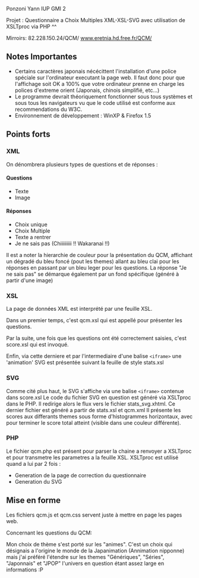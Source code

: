 Ponzoni Yann
IUP GMI 2

Projet : 
Questionnaire a Choix Multiples XML-XSL-SVG avec utilisation de XSLTproc via PHP ^^

Mirroirs:
82.228.150.24/QCM/
www.eretnia.hd.free.fr/QCM/

## Notes Importantes
- Certains caractères japonais nécécittent l'installation d'une police spéciale sur l'ordinateur executant la page web. Il faut donc pour que l'affichage soit OK a 100% que votre ordinateur prenne en charge les polices d'extreme orient (Japonais, chinois simplifié, etc...)
- Le programme devrait théoriquement fonctionner sous tous systèmes et sous tous les navigateurs vu que le code utilisé est conforme aux recommendations du W3C. 
- Environnement de développement : WinXP & Firefox 1.5


## Points forts

### XML
 On dénombrera plusieurs types de questions et de réponses :
 
#### Questions
 - Texte
 - Image

#### Réponses
- Choix unique
- Choix Multiple
- Texte a rentrer
- Je ne sais pas (Chiiiiiiiii !! Wakaranai !!)

Il est a noter la hierarchie de couleur pour la présentation du QCM, affichant un dégradé du bleu foncé (pout les themes) allant au bleu clai pour les réponses en passant par un bleu leger pour les questions.
La réponse "Je ne sais pas" se démarque également par un fond spécifique (généré à partir d'une image)


### XSL

La page de données XML est interprété par une feuille XSL.

Dans un premier temps, c'est qcm.xsl qui est appellé pour présenter les questions.

Par la suite, une fois que les questions ont été correctement saisies, c'est score.xsl qui est invoqué.

Enfin, via cette derniere et par l'intermediaire d'une balise `<iframe>` une 'animation' SVG est présentée suivant la feuille de style stats.xsl


### SVG

Comme cité plus haut, le SVG s'affiche via une balise `<iframe>` contenue dans score.xsl
Le code du fichier SVG en question est généré via XSLTproc dans le PHP. Il redirige alors le flux vers le fichier stats_svg.xhtml. Ce dernier fichier est généré a partir de stats.xsl et qcm.xml
Il présente les scores aux differants themes sous forme d'histogrammes horizontaux, avec pour terminer le score total atteint (visible dans une couleur différente).

### PHP

Le fichier qcm.php est présent pour parser la chaine a renvoyer a XSLTproc et pour transmetre les parametres a la feuille XSL.
XSLTproc est utilisé quand a lui par 2 fois : 
- Generation de la page de correction du questionnaire
- Generation du SVG

## Mise en forme

Les fichiers qcm.js et qcm.css servent juste à mettre en page les pages web.


Concernant les questions du QCM:

Mon choix de thème s'est porté sur les "animes".
C'est un choix qui désignais a l'origine le monde de la Japanimation (Annimation nipponne) mais j'ai préféré l'étendre sur les themes "Génériques", "Séries", "Japonnais" et "JPOP" l'univers en question étant assez large en informations :P
